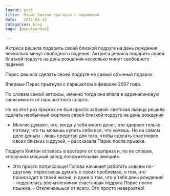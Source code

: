 ```yaml
---
layout: post
title:  Пэрис Хилтон прыгнула с парашютом
date:   2011-06-15
categories: blog
tags: [populyarnoe]

---
```


Актриса решила подарить своей близкой подруге на день рождения несколько минут свободного падения. Актриса решила подарить своей близкой подруге на день рождения несколько минут свободного падения

Пэрис решила сделать своей подруге не самый обычный подарок

Впервые Пэрис прыгнула с парашютом в феврале 2007 года.

По словам самой актрисы, именно тогда она впала в адреналиновую зависимость от парашютного спорта.

Но на этот раз прыжок не был просто забавой: светская львица решила сделать необычный сюрприз своей близкой подруге на день рождения

- Многие думают, что, когда у тебя много денег, это здорово только потому, что ты можешь купить себе все, что хочешь. Но на самом деле деньги - лишь средство для того, чтобы сделать счастливее своих близких и друзей, - рассказала Пэрис после прыжка.

Подруга Хилтон осталась в восторге от сюрприза и, по ее словам, «получила мощный заряд положительных эмоций».

- Это просто потрясающе! Голова начинает работать совсем по-другому: перестаешь думать о своих проблемах, о том, что происходит в твоей жизни, и даже о том, что у тебя день рождения! - поделилась впечатлениями счастливая подруга Пэрис после прыжка. - Отключаешься от всего. Это просто невероятно!
